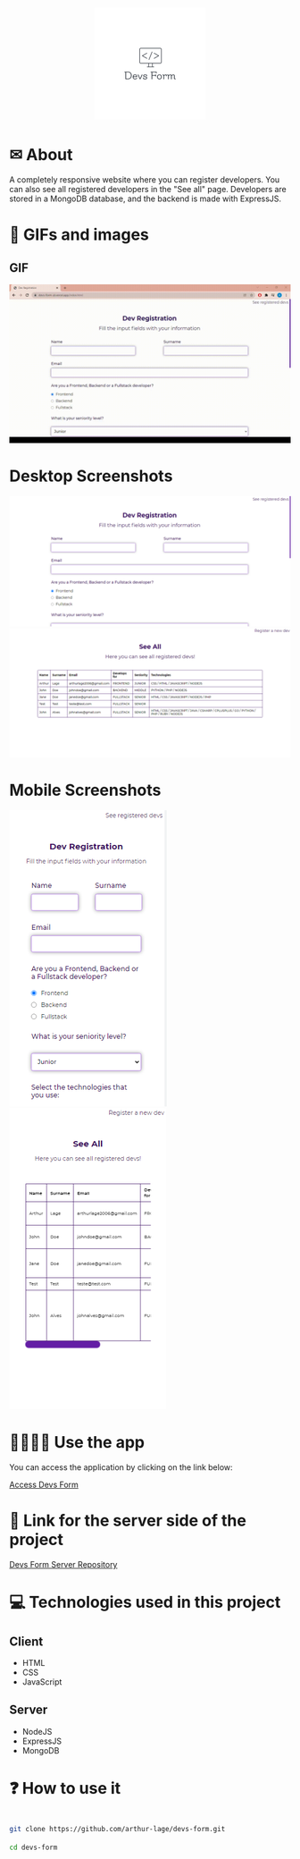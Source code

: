 <h1 align="center">
    <img src="./assets/logo.png" alt="Devs Form" />
</h1>

# ✉ About

A completely responsive website where you can register developers.
You can also see all registered developers in the "See all" page.
Developers are stored in a MongoDB database, and the backend is made with ExpressJS.

# 🌆 GIFs and images

## GIF
<img src="./assets/gif.gif" />

# Desktop Screenshots

<div>
    <img src="./assets/screenshot-1.png" />
    <img src="./assets/screenshot-2.png" />
</div>

# Mobile Screenshots

<div>
    <img src="./assets/screenshot-3.png"/>
    <img src="./assets/screenshot-4.png" />
</div>

# 👨‍💻👩‍💻 Use the app

You can access the application by clicking on the link below:

[Access Devs Form](https://devs-form-al.vercel.app)

# 🔗 Link for the server side of the project

[Devs Form Server Repository](https://github.com/arthur-lage/devs-form-server)

# 💻 Technologies used in this project

## Client

- HTML 
- CSS
- JavaScript

## Server

- NodeJS
- ExpressJS
- MongoDB

# ❓ How to use it

```bash

git clone https://github.com/arthur-lage/devs-form.git

cd devs-form

```
